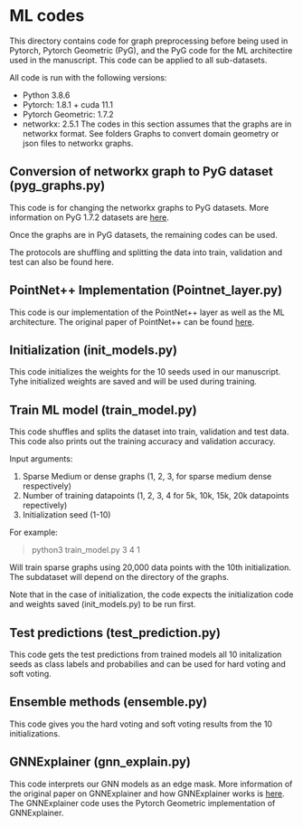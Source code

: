 # ML codes

This directory contains code for graph preprocessing before being used in Pytorch, Pytorch Geometric (PyG), and the PyG code for the ML architectire used in the manuscript. 
This code can be applied to all sub-datasets. 

All code is run with the following versions:
* Python 3.8.6
* Pytorch: 1.8.1 + cuda 11.1
* Pytorch Geometric: 1.7.2 
* networkx: 2.5.1
The codes in this section assumes that the graphs are in networkx format. See folders Graphs to convert domain geometry or json files to networkx graphs. 
## Conversion of networkx graph to PyG dataset (pyg_graphs.py)
This code is for changing the networkx graphs to PyG datasets. More information on PyG 1.7.2 datasets are [here](https://pytorch-geometric.readthedocs.io/en/1.7.2/notes/create_dataset.html).

Once the graphs are in PyG datasets, the remaining codes can be used. 

The protocols are shuffling and splitting the data into train, validation and test can also be found here. 

## PointNet++ Implementation (Pointnet_layer.py)
This code is our implementation of the PointNet++ layer as well as the ML architecture. The original paper of PointNet++ can be found [here](https://arxiv.org/abs/1706.02413).

## Initialization (init_models.py)
This code initializes the weights for the 10 seeds used in our manuscript. Tyhe initialized weights are saved and will be used during training. 

## Train ML model (train_model.py)
This code shuffles and splits the dataset into train, validation and test data.
This code also prints out the training accuracy and validation accuracy.  

Input arguments: 
 1. Sparse Medium or dense graphs (1, 2, 3, for sparse medium dense respectively)
 2. Number of training datapoints (1, 2, 3, 4 for 5k, 10k, 15k, 20k datapoints repectively)
 3. Initialization seed (1-10)

For example:

> python3 train_model.py 3 4 1

Will train sparse graphs using 20,000 data points with the 10th initialization. The subdataset will depend on the directory of the graphs. 


Note that in the case of initialization, the code expects the initialization code and weights saved (init_models.py) to be run first.  

## Test predictions (test_prediction.py)
This code gets the test predictions from trained models all 10 initalization seeds as class labels and probabilies and can be used for hard voting and soft voting.

## Ensemble methods (ensemble.py)
This code gives you the hard voting and soft voting results from the 10 initializations. 

## GNNExplainer (gnn_explain.py)
This code interprets our GNN models as an edge mask. More information of the original paper on GNNExplainer and how GNNExplainer works is [here](https://arxiv.org/pdf/1903.03894.pdf). The GNNExplainer code uses the Pytorch Geometric implementation of GNNExplainer. 

 


